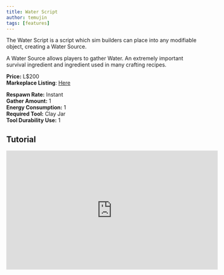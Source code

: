 ```yaml
---
title: Water Script
author: temujin
tags: [features]
---
```

The Water Script is a script which sim builders can place into any modifiable object, creating a Water Source.

A Water Source allows players to gather Water. An extremely important survival ingredient and ingredient used in many crafting recipes.

**Price:** L$200<br>
**Markeplace Listing**: [Here](https://marketplace.secondlife.com/p/SLC-Gatherables-Water-Script/19229655)<br>

**Respawn Rate:** Instant<br>
**Gather Amount:** 1<br>
**Energy Consumption:** 1<br>
**Required Tool:** Clay Jar<br>
**Tool Durability Use:** 1

## Tutorial
<iframe width="560" height="315" src="https://www.youtube.com/embed/iK-JDeJKYZM" frameborder="0" allow="accelerometer; autoplay; encrypted-media; gyroscope; picture-in-picture" allowfullscreen></iframe>
